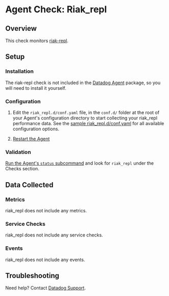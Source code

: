 # Agent Check: Riak_repl

## Overview

This check monitors [riak-repl][1].

## Setup

### Installation

The riak-repl check is not included in the [Datadog Agent][2] package, so you will need to install it yourself.

### Configuration

1. Edit the `riak_repl.d/conf.yaml` file, in the `conf.d/` folder at the root of your Agent's configuration directory to start collecting your riak_repl performance data. See the [sample riak_repl.d/conf.yaml][3] for all available configuration options.

2. [Restart the Agent][4]

### Validation

[Run the Agent's `status` subcommand][5] and look for `riak_repl` under the Checks section.

## Data Collected

### Metrics

riak_repl does not include any metrics.

### Service Checks

riak_repl does not include any service checks.

### Events

riak_repl does not include any events.

## Troubleshooting

Need help? Contact [Datadog Support][6].

[1]: **LINK_TO_INTEGERATION_SITE**
[2]: https://app.datadoghq.com/account/settings#agent
[3]: https://github.com/DataDog/integrations-core/blob/master/riak_repl/datadog_checks/riak_repl/data/conf.yaml.example
[4]: https://docs.datadoghq.com/agent/faq/agent-commands/#start-stop-restart-the-agent
[5]: https://docs.datadoghq.com/agent/faq/agent-commands/#agent-status-and-information
[6]: https://docs.datadoghq.com/help/
